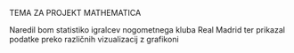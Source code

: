 
TEMA ZA PROJEKT MATHEMATICA

Naredil bom statistiko igralcev nogometnega kluba Real Madrid ter prikazal podatke preko različnih vizualizacij z grafikoni
